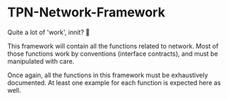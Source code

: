 # TPN-Network-Framework
Quite a lot of 'work', innit? 👀

This framework will contain all the functions related to network. Most of those functions work by conventions (interface contracts), and must be manipulated with care.

Once again, all the functions in this framework must be exhaustively documented. At least one example for each function is expected here as well.

